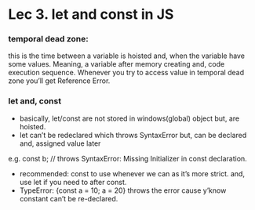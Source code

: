 # Lec 3. let and const in JS

### temporal dead zone:

this is the time between a variable is hoisted and, when the variable have some values. Meaning, a variable after memory creating and, code execution sequence. Whenever you try to access value in temporal dead zone you’ll get Reference Error. 

### let and, const

- basically, let/const are not stored in windows(global) object but, are hoisted.
- let can’t be redeclared which throws SyntaxError but, can be declared and, assigned value later

e.g. const b; // throws SyntaxError: Missing Initializer in const declaration.

- recommended: const to use whenever we can as it’s more strict. and, use let if you need to after const.
- TypeError: {const a = 10; a = 20} throws the error cause y’know constant can’t be re-declared.